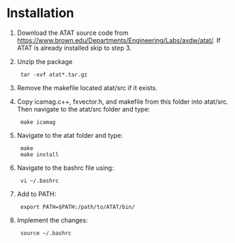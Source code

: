 # Installation
1. Download the ATAT source code from https://www.brown.edu/Departments/Engineering/Labs/avdw/atat/. If ATAT is already installed skip to step 3.

2. Unzip the package

        tar -xvf atat*.tar.gz

3. Remove the makefile located atat/src if it exists.

4. Copy icamag.c++, fxvector.h, and makefile from this folder into atat/src. Then navigate to the atat/src folder and type:

        make icamag

5. Navigate to the atat folder and type:

        make
        make install

6. Navigate to the bashrc file using:

        vi ~/.bashrc

7. Add to PATH:

        export PATH=$PATH:/path/to/ATAT/bin/

8. Implement the changes:

        source ~/.bashrc
